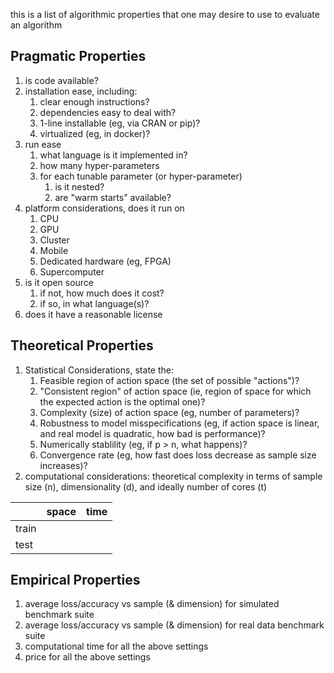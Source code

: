 this is a list of algorithmic properties that one may desire to use to evaluate an algorithm



## Pragmatic Properties

1. is code available?
2. installation ease, including:
    1. clear enough instructions?
    2. dependencies easy to deal with?
    3. 1-line installable (eg, via CRAN or pip)?
    4. virtualized (eg, in docker)?
3. run ease
    1. what language is it implemented in?
    2. how many hyper-parameters
    3. for each tunable parameter (or hyper-parameter)
        1. is it nested?
        2. are "warm starts" available?
4. platform considerations, does it run on
    1. CPU
    2. GPU
    3. Cluster
    4. Mobile
    5. Dedicated hardware (eg, FPGA)
    6. Supercomputer
3. is it open source
    1. if not, how much does it cost?
    2. if so, in what language(s)?
4. does it have a reasonable license

## Theoretical Properties

1. Statistical Considerations, state the:
    1. Feasible region of action space (the set of possible "actions")?
    2. "Consistent region" of action space (ie, region of space for which the expected action is the optimal one)?
    3. Complexity (size) of action space (eg, number of parameters)?
    5. Robustness to model misspecifications (eg, if action space is linear, and real model is quadratic, how bad is performance)?
    6. Numerically stablility (eg, if p > n, what happens)?
    4. Convergence rate (eg, how fast does loss decrease as sample size increases)?
2. computational considerations: theoretical complexity in terms of sample size (n), dimensionality (d), and ideally number of cores (t)

| 	| space | time 	|
| :--- 	| :--- 	| :---	|
| train |  	| 	|
| test 	| 	| 	|

## Empirical Properties


1. average loss/accuracy vs sample (& dimension) for simulated benchmark suite
1. average loss/accuracy vs sample (& dimension) for real data benchmark suite
1. computational time for all the above settings
1. price for all the above settings


